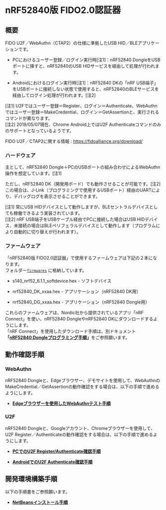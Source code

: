 # nRF52840版 FIDO2.0認証器

## 概要
FIDO U2F／WebAuthn（CTAP2）の仕様に準拠したUSB HID／BLEアプリケーションです。

- PCにおけるユーザー登録／ログイン実行時[注1]：nRF52840 DongleをUSBポートに挿すと、nRF52840のUSB HIDサービスを経由して処理が行われます。

- Androidにおけるログイン実行時[注1]：nRF52840 DKの「nRF USB端子」をUSBポートに接続しない状態で使用すると、nRF52840のBLEサービスを経由してログイン処理が行われます。[注2]

[注1] U2Fではユーザー登録＝Register、ログイン＝Authenticate、WebAuthnではユーザー登録＝MakeCredential、ログイン＝GetAssertionと、実行されるコマンドが異なります。<br>
[注2] 2019/05/07現在、Chrome Android上ではU2F Authenticateコマンドのみのサポートとなっているようです。

FIDO U2F／CTAP2に関する情報 : https://fidoalliance.org/download/

### ハードウェア

主として、nRF52840 Dongle＋PCのUSBポートの組み合わせによるWebAuthn操作を想定しています。[注1]

ただし、nRF52840 DK（開発用ボード）でも動作させることが可能です。[注2]<br>
この場合は、J-Link（プログラミングで使用するUSBポート）経由のUARTにより、デバッグログを表示させることができます。

[注1] 常にUSB HIDデバイスとして動作しますが、BLEセントラルデバイスとしても稼働できるよう実装されています。<br>
[注2] nRF USB端子をUSBケーブル経由でPCに接続した場合はUSB HIDデバイス、未接続の場合はBLEペリフェラルデバイスとして動作します（プログラムにより自動的に切り替えが行われます）。<br>


### ファームウェア

「nRF52840版 FIDO2.0認証器」で使用するファームウェアは下記の２本になります。<br>
フォルダー[`firmwares`](firmwares/README.md) に格納しています。

- s140_nrf52_6.1.1_softdevice.hex - ソフトデバイス

- nrf52840_DK_xxaa.hex - アプリケーション（nRF52840 DK用）

- nrf52840_DG_xxaa.hex - アプリケーション（nRF52840 Dongle用）

これらのファームウェアは、Nordic社から提供されているアプリ「nRF Connect」を使い、nRF52840 DongleやnRF52840 DKにダウンロードするようにします。<br>
「nRF Connect」を使用したダウンロード手順は、別ドキュメント<b>「[nRF52840 Dongleプログラミング手順](../Development/nRF52840/NRFCONNECTINST.md)」</b>をご参照願います。
　
## 動作確認手順

### WebAuthn

nRF52840 Dongleと、Edgeブラウザー、デモサイトを使用して、WebAuthnのMakeCredential／GetAssertionの動作確認をする場合は、以下の手順で進めるようにします。

- <b>[Edgeブラウザーを使用したWebAuthnテスト手順](../Research/FIDO_2_0/EDGETEST.md)</b>

### U2F

nRF52840 Dongleと、Googleアカウント、Chromeブラウザーを使用して、U2F Register／Authenticateの動作確認をする場合は、以下の手順で進めるようにします。

- <b>[PCでのU2F Register/Authenticate確認手順](../nRF5_SDK_v15.2.0/PCCHROME.md)</b>

- <b>[AndroidでのU2F Authenticate確認手順](../nRF5_SDK_v15.2.0/ANDROID.md)</b>

## 開発環境構築手順

以下の手順書をご参照願います。

- <b>[NetBeansインストール手順](NETBEANSINST.md)</b>
